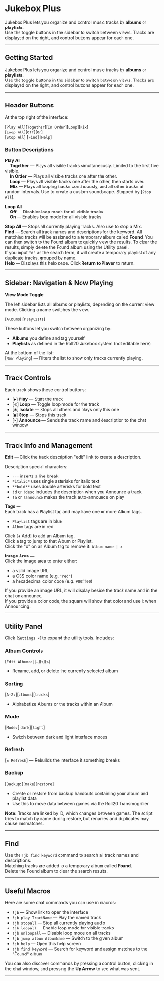 # Jukebox Plus

Jukebox Plus lets you organize and control music tracks by **albums** or **playlists**.  
Use the toggle buttons in the sidebar to switch between views. Tracks are displayed on the right, and control buttons appear for each one.

---

## Getting Started

Jukebox Plus lets you organize and control music tracks by **albums** or **playlists**.  
Use the toggle buttons in the sidebar to switch between views. Tracks are displayed on the right, and control buttons appear for each one.

---

## Header Buttons

At the top right of the interface:

[`Play All`][`Together`][`In Order`][`Loop`][`Mix`]  
[`Loop All`][`Off`][`On`]  
[`Stop All`] [`Find`] [`Help`]

### Button Descriptions

**Play All**  
&nbsp;&nbsp;&nbsp;&nbsp;**Together** — Plays all visible tracks simultaneously. Limited to the first five visible.  
&nbsp;&nbsp;&nbsp;&nbsp;**In Order** — Plays all visible tracks one after the other.  
&nbsp;&nbsp;&nbsp;&nbsp;**Loop** — Plays all visible tracks one after the other, then starts over.  
&nbsp;&nbsp;&nbsp;&nbsp;**Mix** — Plays all looping tracks continuously, and all other tracks at random intervals. Use to create a custom soundscape. Stopped by [`Stop All`].

**Loop All**  
&nbsp;&nbsp;&nbsp;&nbsp;**Off** — Disables loop mode for all visible tracks  
&nbsp;&nbsp;&nbsp;&nbsp;**On** — Enables loop mode for all visible tracks

**Stop All** — Stops all currently playing tracks. Also use to stop a Mix.  
**Find** — Search all track names and descriptions for the keyword. All matching tracks will be assigned to a temporary album called **Found**. You can then switch to the Found album to quickly view the results. To clear the results, simply delete the Found album using the Utility panel.  
If you input `"d"` as the search term, it will create a temporary playlist of any duplicate tracks, grouped by name.  
**Help** — Displays this help page. Click **Return to Player** to return.

---

## Sidebar: Navigation & Now Playing

**View Mode Toggle**

The left sidebar lists all albums or playlists, depending on the current view mode. Clicking a name switches the view.

[`Albums`] [`Playlists`]

These buttons let you switch between organizing by:  
- **Albums** you define and tag yourself  
- **Playlists** as defined in the Roll20 Jukebox system (not editable here)

At the bottom of the list:  
[`Now Playing`] — Filters the list to show only tracks currently playing.

---

## Track Controls

Each track shows these control buttons:

- [`▶`] **Play** — Start the track  
- [`⟲`] **Loop** — Toggle loop mode for the track  
- [`⦿`] **Isolate** — Stops all others and plays only this one  
- [`■`] **Stop** — Stops this track  
- [`➤`] **Announce** — Sends the track name and description to the chat window

---

## Track Info and Management

**Edit** — Click the track description "edit" link to create a description.

Description special characters:
- `---` inserts a line break
- `*italic*` uses single asterisks for italic text
- `**bold**` uses double asterisks for bold text
- `!d` or `!desc` includes the description when you Announce a track
- `!a` or `!announce` makes the track auto-announce on play

**Tags** —  
Each track has a Playlist tag and may have one or more Album tags.  
- `Playlist` tags are in blue  
- `Album` tags are in red  

Click [+ Add] to add an Album tag.  
Click a tag to jump to that Album or Playlist.  
Click the "x" on an Album tag to remove it: `Album name | x`

**Image Area** —  
Click the image area to enter either:
- a valid image URL
- a CSS color name (e.g. `"red"`)
- a hexadecimal color code (e.g. `#00ff00`)

If you provide an image URL, it will display beside the track name and in the chat on announce.  
If you provide a color code, the square will show that color and use it when Announcing.

---

## Utility Panel

Click [`Settings ▾`] to expand the utility tools. Includes:

### Album Controls
[`Edit Albums:`][`–`][`+`][`✎`]  
- Rename, add, or delete the currently selected album

### Sorting
[`A—Z:`][`albums`][`tracks`]  
- Alphabetize Albums or the tracks within an Album

### Mode
[`Mode:`][`dark`][`light`]  
- Switch between dark and light interface modes

### Refresh
[`↻ Refresh`] — Rebuilds the interface if something breaks

### Backup
[`Backup:`][`make`][`restore`]  
- Create or restore from backup handouts containing your album and playlist data  
- Use this to move data between games via the Roll20 Transmogrifier

**Note:** Tracks are linked by ID, which changes between games. The script tries to match by name during restore, but renames and duplicates may cause mismatches.

---

## Find

Use the `!jb find keyword` command to search all track names and descriptions.  
Matching tracks are added to a temporary album called **Found**.  
Delete the Found album to clear the search results.

---

## Useful Macros

Here are some chat commands you can use in macros:

- `!jb` — Show link to open the interface  
- `!jb play TrackName` — Play the named track  
- `!jb stopall` — Stop all currently playing audio  
- `!jb loopall` — Enable loop mode for visible tracks  
- `!jb unloopall` — Disable loop mode on all tracks  
- `!jb jump album AlbumName` — Switch to the given album  
- `!jb help` — Open this help screen  
- `!jb find keyword` — Search for keyword and assign matches to the "Found" album

You can also discover commands by pressing a control button, clicking in the chat window, and pressing the **Up Arrow** to see what was sent.

---
